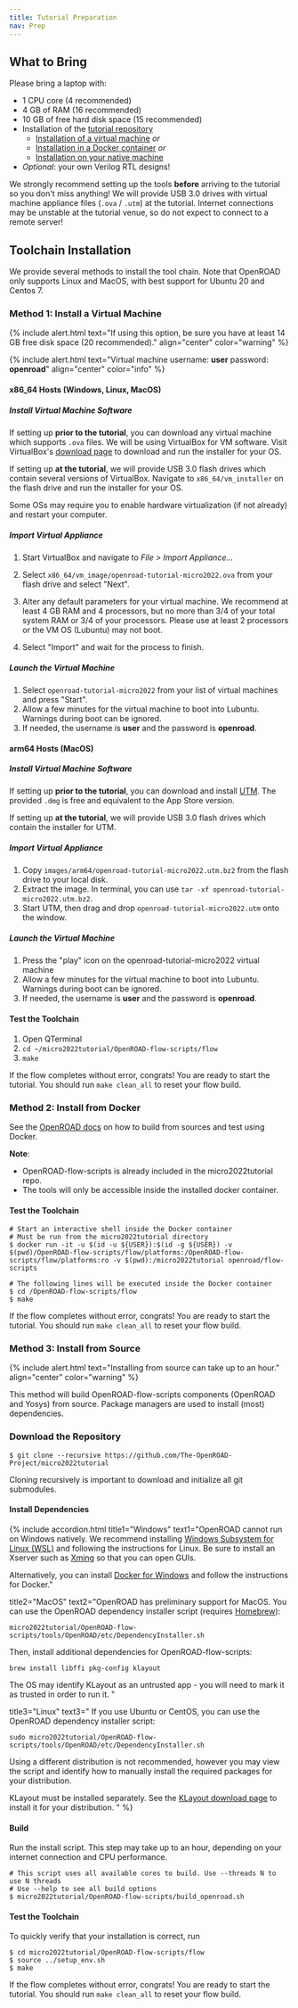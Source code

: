 ```yaml
---
title: Tutorial Preparation
nav: Prep
---
```


## What to Bring

Please bring a laptop with:

* 1 CPU core (4 recommended)
* 4 GB of RAM (16 recommended)
* 10 GB of free hard disk space (15 recommended)
* Installation of the [tutorial repository](https://github.com/The-OpenROAD-Project/micro2022tutorial)
  * [Installation of a virtual machine](#method-1-install-a-virtual-machine) *or*
  * [Installation in a Docker container](#method-2-install-from-docker) *or*
  * [Installation on your native machine](#method-3-install-from-source)
* *Optional*: your own Verilog RTL designs!

We strongly recommend setting up the tools **before** arriving to the tutorial so you don't miss anything! We will
provide USB 3.0 drives with virtual machine appliance files (`.ova` / `.utm`) at the tutorial. Internet connections may
be unstable at the tutorial venue, so do not expect to connect to a remote server!

## Toolchain Installation

We provide several methods to install the tool chain. Note that OpenROAD only supports Linux and MacOS, with best
support for Ubuntu 20 and Centos 7.

### Method 1: Install a Virtual Machine
{% include alert.html text="If using this option, be sure you have at least 14 GB free disk space (20 recommended)."
align="center" color="warning" %} 

{% include alert.html text="Virtual machine username: **user** password: **openroad**" align="center" color="info" %}

#### x86_64 Hosts (Windows, Linux, MacOS)
##### Install Virtual Machine Software

If setting up **prior to the tutorial**, you can download any virtual machine which supports `.ova` files. We will be
using VirtualBox for VM software. Visit VirtualBox's [download page](https://www.virtualbox.org/wiki/Downloads) to
download and run the installer for your OS.

If setting up **at the tutorial**, we will provide USB 3.0 flash drives which contain several versions of VirtualBox.
Navigate to `x86_64/vm_installer` on the flash drive and run the installer for your OS.

Some OSs may require you to enable hardware virtualization (if not already) and restart your computer.

##### Import Virtual Appliance
1. Start VirtualBox and navigate to *File > Import Appliance...*
2. Select `x86_64/vm_image/openroad-tutorial-micro2022.ova` from your flash drive and select "Next".
3. Alter any default parameters for your virtual machine. We recommend at least 4 GB RAM and 4 processors, but no
more than 3/4 of your total system RAM or 3/4 of your processors. Please use at least 2 processors or the VM OS
(Lubuntu) may not boot.

4. Select "Import" and wait for the process to finish.

##### Launch the Virtual Machine
1. Select `openroad-tutorial-micro2022` from your list of virtual machines and press "Start".
2. Allow a few minutes for the virtual machine to boot into Lubuntu. Warnings during boot can be ignored.
3. If needed, the username is **user** and the password is **openroad**.

#### arm64 Hosts (MacOS)
##### Install Virtual Machine Software

If setting up **prior to the tutorial**, you can download and install [UTM](https://mac.getutm.app). The provided
`.dmg` is free and equivalent to the App Store version.

If setting up **at the tutorial**, we will provide USB 3.0 flash drives which contain the installer for UTM.

##### Import Virtual Appliance
1. Copy `images/arm64/openroad-tutorial-micro2022.utm.bz2` from the flash drive to your local disk.
2. Extract the image. In terminal, you can use `tar -xf openroad-tutorial-micro2022.utm.bz2`.
3. Start UTM, then drag and drop `openroad-tutorial-micro2022.utm` onto the window.

##### Launch the Virtual Machine
1. Press the "play" icon on the openroad-tutorial-micro2022 virtual machine
2. Allow a few minutes for the virtual machine to boot into Lubuntu. Warnings during boot can be ignored.
3. If needed, the username is **user** and the password is **openroad**.

#### Test the Toolchain
1. Open QTerminal
2. `cd ~/micro2022tutorial/OpenROAD-flow-scripts/flow`
3. `make`

If the flow completes without error, congrats! You are ready to start the tutorial. You should run `make clean_all`
to reset your flow build.

### Method 2: Install from Docker

See the [OpenROAD docs](https://openroad.readthedocs.io/en/latest/user/BuildWithDocker.html) on how to build from
sources and test using Docker.

**Note**:
* OpenROAD-flow-scripts is already included in the micro2022tutorial repo.
* The tools will only be accessible inside the installed docker container.


#### Test the Toolchain
```
# Start an interactive shell inside the Docker container
# Must be run from the micro2022tutorial directory
$ docker run -it -u $(id -u ${USER}):$(id -g ${USER}) -v $(pwd)/OpenROAD-flow-scripts/flow/platforms:/OpenROAD-flow-scripts/flow/platforms:ro -v $(pwd):/micro2022tutorial openroad/flow-scripts

# The following lines will be executed inside the Docker container
$ cd /OpenROAD-flow-scripts/flow
$ make
```

If the flow completes without error, congrats! You are ready to start the tutorial. You should run `make clean_all`
to reset your flow build.

### Method 3: Install from Source

{% include alert.html text="Installing from source can take up to an hour." align="center" color="warning" %}

This method will build OpenROAD-flow-scripts components (OpenROAD and Yosys) from source. Package managers are used to
install (most) dependencies.

### Download the Repository

```
$ git clone --recursive https://github.com/The-OpenROAD-Project/micro2022tutorial
```
Cloning recursively is important to download and initialize all git submodules.

#### Install Dependencies

{% include accordion.html
title1="Windows"
text1="OpenROAD cannot run on Windows natively. We recommend installing [Windows Subsystem for Linux
(WSL)](https://docs.microsoft.com/en-us/windows/wsl/install) and following the instructions for Linux. Be sure to
install an Xserver such as [Xming](https://sourceforge.net/projects/xming) so that you can open GUIs.

Alternatively, you can install [Docker for Windows](https://docs.docker.com/desktop/install/windows-install) and follow
the instructions for Docker."

title2="MacOS" 
text2="OpenROAD has preliminary support for MacOS. You can use the OpenROAD dependency installer script (requires
[Homebrew](https://brew.sh)):

```
micro2022tutorial/OpenROAD-flow-scripts/tools/OpenROAD/etc/DependencyInstaller.sh
```
Then, install additional dependencies for OpenROAD-flow-scripts:
```
brew install libffi pkg-config klayout
```
The OS may identify KLayout as an untrusted app - you will need to mark it as trusted in order to run it.
"

title3="Linux"
text3="
If you use Ubuntu or CentOS, you can use the OpenROAD dependency installer script:
```
sudo micro2022tutorial/OpenROAD-flow-scripts/tools/OpenROAD/etc/DependencyInstaller.sh
```
Using a different distribution is not recommended, however you may view the script and identify how to manually install
the required packages for your distribution.

KLayout must be installed separately. See the [KLayout download page](https://www.klayout.de/build.html) to install it for your distribution.
"
%}

#### Build

Run the install script. This step may take up to an hour, depending on your internet connection and CPU performance.
```
# This script uses all available cores to build. Use --threads N to use N threads
# Use --help to see all build options
$ micro2022tutorial/OpenROAD-flow-scripts/build_openroad.sh
```

#### Test the Toolchain

To quickly verify that your installation is correct, run
```
$ cd micro2022tutorial/OpenROAD-flow-scripts/flow
$ source ../setup_env.sh
$ make
```
If the flow completes without error, congrats! You are ready to start the tutorial. You should run `make clean_all`
to reset your flow build.
